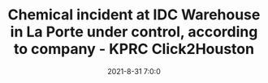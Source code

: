 ---
"title": "Chemical incident at IDC Warehouse in La Porte under control, according to company - KPRC Click2Houston"
"date": "2021-8-31 7:0:0"
"feed_name": "GOOGLENEWSINDUSTRIAL"
"feed_website": "https://news.google.com/search?q=industrial%2Bincident&hl=en-US&gl=US&ceid=US:en"
"feed_rss": "https://news.google.com/rss/search?q=industrial%2Bincident&hl=en-US&gl=US&ceid=US:en"
"link": "https://www.click2houston.com/news/local/2021/08/31/chemical-incident-at-idc-warehouse-in-la-porte-under-control-according-to-company/"
"file": "_posts/2021-1-1-05a0dc74e754440079164f76e37698703d9fa0b8.md"
"accident": "1"
"drilling": "0"
---